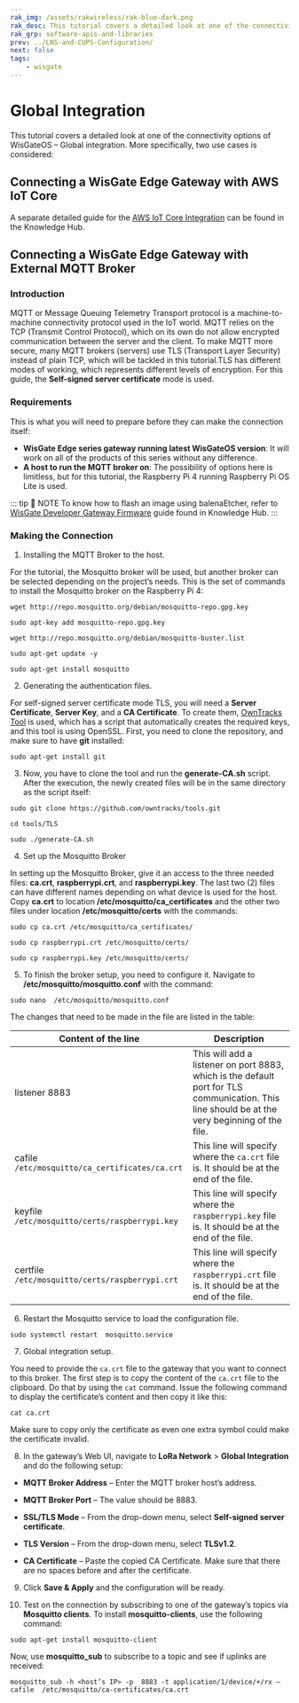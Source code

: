 ```yaml
---
rak_img: /assets/rakwireless/rak-blue-dark.png
rak_desc: This tutorial covers a detailed look at one of the connectivity options of WisGateOS – Global integration.
rak_grp: software-apis-and-libraries
prev: ../LNS-and-CUPS-Configuration/
next: false
tags:
    - wisgate
---
```


# Global Integration

This tutorial covers a detailed look at one of the connectivity options of WisGateOS – Global integration. More specifically, two use cases is considered:

## Connecting a WisGate Edge Gateway with AWS IoT Core

A separate detailed guide for the [AWS IoT Core Integration](https://docs.rakwireless.com/Knowledge-Hub/Learn/AWS-IoT-Core-Integration/) can be found in the Knowledge Hub. 

## Connecting a WisGate Edge Gateway with External MQTT Broker

### Introduction

MQTT or Message Queuing Telemetry Transport protocol is a machine-to-machine connectivity protocol used in the IoT world. MQTT relies on the TCP (Transmit Control Protocol), which on its own do not allow encrypted communication between the server and the client. To make MQTT more secure, many MQTT brokers (servers) use TLS (Transport Layer Security) instead of plain TCP, which will be tackled in this tutorial.TLS has different modes of working, which represents different levels of encryption. For this guide, the **Self-signed server certificate** mode is used.

### Requirements
This is what you will need to prepare before they can make the connection itself: 
  - **WisGate Edge series gateway running latest WisGateOS version**: It will work on all of the products of this series without any difference.
  - **A host to run the MQTT broker on**: The possibility of options here is limitless, but for this tutorial, the Raspberry Pi 4 running Raspberry Pi OS Lite is used. 

::: tip 📝 NOTE
To know how to flash an image using balenaEtcher, refer to [WisGate Developer Gateway Firmware](https://docs.rakwireless.com/Knowledge-Hub/Learn/WisGate-Developer-Gateway-Firmware-Burning/) guide found in Knowledge Hub.
:::

### Making the Connection

1. Installing the MQTT Broker to the host.

For the tutorial, the Mosquitto broker will be used, but another broker can be selected depending on the project’s needs. This is the set of commands to install the Mosquitto broker on the Raspberry Pi 4:

```
wget http://repo.mosquitto.org/debian/mosquitto-repo.gpg.key
```

```
sudo apt-key add mosquitto-repo.gpg.key
```

```
wget http://repo.mosquitto.org/debian/mosquitto-buster.list
```

```
sudo apt-get update -y
```

```
sudo apt-get install mosquitto
```


<rk-img
  src="/assets/images/software-apis-and-library/wisgateos/subdocument8/36.1.mosquitto-broker.png"
  width="100%"
  caption="Installing Mosquitto Broker"
/>

2. Generating the authentication files.

For self-signed server certificate mode TLS, you will need a **Server Certificate**, **Server Key**, and a **CA Certificate**. To create them, [OwnTracks Tool](https://github.com/owntracks/tools) is used, which has a script that automatically creates the required keys, and this tool is using OpenSSL. First, you need to clone the repository, and make sure to have **git** installed:

```
sudo apt-get install git
```

<rk-img
  src="/assets/images/software-apis-and-library/wisgateos/subdocument8/36.2.installing-git.png"
  width="100%"
  caption="Installing git"
/>

3. Now, you have to clone the tool and run the **generate-CA.sh** script. After the execution, the newly created files will be in the same directory as the script itself:

```
sudo git clone https://github.com/owntracks/tools.git
```

```
cd tools/TLS
```

```
sudo ./generate-CA.sh
```


<rk-img
  src="/assets/images/software-apis-and-library/wisgateos/subdocument8/36.3.installing-git.png"
  width="100%"
  caption="Generating the Certificates"
/>

4. Set up the Mosquitto Broker

In setting up the Mosquitto Broker, give it an access to the three needed files: **ca.crt**, **raspberrypi.crt**, and **raspberrypi.key**. The last two (2) files can have different names depending on what device is used for the host. Copy **ca.crt** to location **/etc/mosquitto/ca_certificates** and the other two files under location **/etc/mosquitto/certs** with the commands:

```
sudo cp ca.crt /etc/mosquitto/ca_certificates/
```

```
sudo cp raspberrypi.crt /etc/mosquitto/certs/
```

```
sudo cp raspberrypi.key /etc/mosquitto/certs/
```

<rk-img
  src="/assets/images/software-apis-and-library/wisgateos/subdocument8/36.4.moving-certificates.png"
  width="100%"
  caption="Moving the Certificates"
/>

5. To finish the broker setup, you need to configure it. Navigate to **/etc/mosquitto/mosquitto.conf** with the command:


```
sudo nano  /etc/mosquitto/mosquitto.conf  
```

The changes that need to be made in the file are listed in the table: 

| Content of the line                             | Description                                                                                                                                    |
| ----------------------------------------------- | ---------------------------------------------------------------------------------------------------------------------------------------------- |
| listener 8883                                   | This will add a listener on port 8883, which is the default port for TLS communication. This line should be at the very beginning of the file. |
| cafile  `/etc/mosquitto/ca_certificates/ca.crt` | This line will specify where the `ca.crt` file is. It should be at the end of the file.                                                        |
| keyfile `/etc/mosquitto/certs/raspberrypi.key`  | This line will specify where the `raspberrypi.key` file is. It should be at the end of the file.                                               |
| certfile `/etc/mosquitto/certs/raspberrypi.crt` | This line will specify where the `raspberrypi.crt` file is. It should be at the end of the file.                                               |


<rk-img
  src="/assets/images/software-apis-and-library/wisgateos/subdocument8/36.5.mosquitto-configuration.png"
  width="100%"
  caption="Mosquitto Configuration"
/>

6. Restart the Mosquitto service to load the configuration file.

```
sudo systemctl restart  mosquitto.service
```

7. Global integration setup.

You need to provide the `ca.crt` file to the gateway that you want to connect to this broker. The first step is to copy the content of the `ca.crt` file to the clipboard. Do that by using the `cat` command. Issue the following command to display the certificate’s content and then copy it like this: 

```
cat ca.crt
```

<rk-img
  src="/assets/images/software-apis-and-library/wisgateos/subdocument8/36.6.copy-the-certificate.png"
  width="100%"
  caption="Mosquitto Configuration"
/>

Make sure to copy only the certificate as even one extra symbol could make the certificate invalid.

8. In the gateway’s Web UI, navigate to **LoRa Network** > **Global Integration** and do the following setup:

- **MQTT Broker Address** – Enter the MQTT broker host’s address.

- **MQTT Broker Port** – The value should be 8883.

- **SSL/TLS Mode** – From the drop-down menu, select **Self-signed server certificate**.

- **TLS Version** – From the drop-down menu, select **TLSv1.2**.

- **CA Certificate** – Paste the copied CA Certificate. Make sure that there are no spaces before and after the certificate.


<rk-img
  src="/assets/images/software-apis-and-library/wisgateos/subdocument8/36.7.global-integration.png"
  width="100%"
  caption="Global Integration setup"
/>

9. Click **Save & Apply** and the configuration will be ready.

10. Test on the connection by subscribing to one of the gateway’s topics via **Mosquitto clients**. To install **mosquitto-clients**, use the following command:

```
sudo apt-get install mosquitto-client
```

<rk-img
  src="/assets/images/software-apis-and-library/wisgateos/subdocument8/36.8.mosquitto-clients.png"
  width="100%"
  caption="Install Mosquitto Clients"
/>


 Now, use **mosquitto_sub** to subscribe to a topic and see if uplinks are received:

```
mosquitto_sub -h <host’s IP> -p  8883 -t application/1/device/+/rx –cafile  /etc/mosquitto/ca-certificates/ca.crt 
```

<rk-img
  src="/assets/images/software-apis-and-library/wisgateos/subdocument8/36.9.received-uplinks.png"
  width="100%"
  caption="Received Uplinks from the End-Device"
/>

